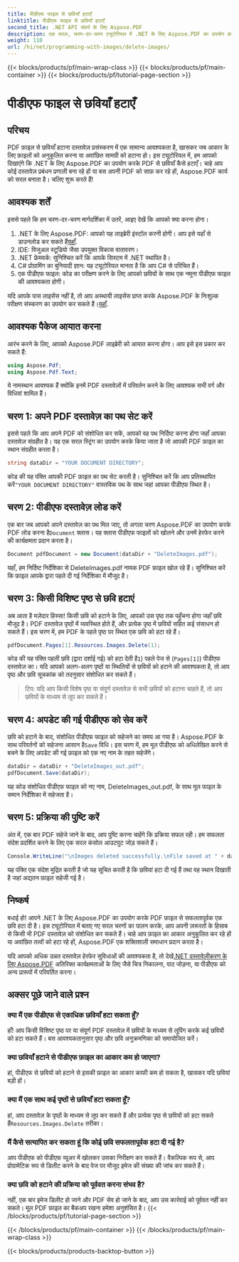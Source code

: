 ```yaml
---
title: पीडीएफ फाइल से छवियाँ हटाएँ
linktitle: पीडीएफ फाइल से छवियाँ हटाएँ
second_title: .NET API संदर्भ के लिए Aspose.PDF
description: एक सरल, चरण-दर-चरण ट्यूटोरियल में .NET के लिए Aspose.PDF का उपयोग करके PDF फ़ाइलों से छवियों को हटाना सीखें। अवांछित छवियों को आसानी से हटाकर PDF को अनुकूलित करें।
weight: 110
url: /hi/net/programming-with-images/delete-images/
---
```


{{< blocks/products/pf/main-wrap-class >}}
{{< blocks/products/pf/main-container >}}
{{< blocks/products/pf/tutorial-page-section >}}

# पीडीएफ फाइल से छवियाँ हटाएँ

## परिचय

PDF फ़ाइल से छवियाँ हटाना दस्तावेज़ प्रसंस्करण में एक सामान्य आवश्यकता है, खासकर जब आकार के लिए फ़ाइलों को अनुकूलित करना या अवांछित सामग्री को हटाना हो। इस ट्यूटोरियल में, हम आपको दिखाएंगे कि .NET के लिए Aspose.PDF का उपयोग करके PDF से छवियाँ कैसे हटाएँ। चाहे आप कोई दस्तावेज़ प्रबंधन प्रणाली बना रहे हों या बस अपनी PDF को साफ़ कर रहे हों, Aspose.PDF कार्य को सरल बनाता है। चलिए शुरू करते हैं!

## आवश्यक शर्तें

इससे पहले कि हम चरण-दर-चरण मार्गदर्शिका में उतरें, आइए देखें कि आपको क्या करना होगा।

1.  .NET के लिए Aspose.PDF: आपको यह लाइब्रेरी इंस्टॉल करनी होगी। आप इसे यहाँ से डाउनलोड कर सकते हैं[यहाँ](https://releases.aspose.com/pdf/net/).
2. IDE: विजुअल स्टूडियो जैसा उपयुक्त विकास वातावरण।
3. .NET फ्रेमवर्क: सुनिश्चित करें कि आपके सिस्टम में .NET स्थापित है।
4. C# प्रोग्रामिंग का बुनियादी ज्ञान: यह ट्यूटोरियल मानता है कि आप C# से परिचित हैं।
5. एक पीडीएफ फाइल: कोड का परीक्षण करने के लिए आपको छवियों के साथ एक नमूना पीडीएफ फाइल की आवश्यकता होगी।

 यदि आपके पास लाइसेंस नहीं है, तो आप अस्थायी लाइसेंस प्राप्त करके Aspose.PDF के निःशुल्क परीक्षण संस्करण का उपयोग कर सकते हैं।[यहाँ](https://purchase.aspose.com/temporary-license/).

## आवश्यक पैकेज आयात करना

आरंभ करने के लिए, आपको Aspose.PDF लाइब्रेरी को आयात करना होगा। आप इसे इस प्रकार कर सकते हैं:

```csharp
using Aspose.Pdf;
using Aspose.Pdf.Text;
```

ये नामस्थान आवश्यक हैं क्योंकि इनमें PDF दस्तावेज़ों में परिवर्तन करने के लिए आवश्यक सभी वर्ग और विधियां शामिल हैं।

## चरण 1: अपने PDF दस्तावेज़ का पथ सेट करें

इससे पहले कि आप अपने PDF को संशोधित कर सकें, आपको वह पथ निर्दिष्ट करना होगा जहाँ आपका दस्तावेज़ संग्रहीत है। यह एक सरल स्ट्रिंग का उपयोग करके किया जाता है जो आपकी PDF फ़ाइल का स्थान संग्रहीत करता है।

```csharp
string dataDir = "YOUR DOCUMENT DIRECTORY";
```

 कोड की यह पंक्ति आपकी PDF फ़ाइल का पथ सेट करती है। सुनिश्चित करें कि आप प्रतिस्थापित करें`"YOUR DOCUMENT DIRECTORY"` वास्तविक पथ के साथ जहां आपका पीडीएफ स्थित है।

## चरण 2: पीडीएफ दस्तावेज़ लोड करें

 एक बार जब आपको अपने दस्तावेज़ का पथ मिल जाए, तो अगला चरण Aspose.PDF का उपयोग करके PDF लोड करना है`Document` क्लास। यह क्लास पीडीएफ फाइलों को खोलने और उनमें हेरफेर करने की कार्यक्षमता प्रदान करता है।

```csharp
Document pdfDocument = new Document(dataDir + "DeleteImages.pdf");
```

यहाँ, हम निर्दिष्ट निर्देशिका से DeleteImages.pdf नामक PDF फ़ाइल खोल रहे हैं। सुनिश्चित करें कि फ़ाइल आपके द्वारा पहले दी गई निर्देशिका में मौजूद है।

## चरण 3: किसी विशिष्ट पृष्ठ से छवि हटाएं

अब आता है मज़ेदार हिस्सा! किसी छवि को हटाने के लिए, आपको उस पृष्ठ तक पहुँचना होगा जहाँ छवि मौजूद है। PDF दस्तावेज़ पृष्ठों में व्यवस्थित होते हैं, और प्रत्येक पृष्ठ में छवियों सहित कई संसाधन हो सकते हैं। इस चरण में, हम PDF के पहले पृष्ठ पर स्थित एक छवि को हटा रहे हैं।

```csharp
pdfDocument.Pages[1].Resources.Images.Delete(1);
```

 कोड की यह पंक्ति पहली छवि (द्वारा दर्शाई गई) को हटा देती है`1`) पहले पेज से (`Pages[1]`) पीडीएफ दस्तावेज़ का। यदि आपको अलग-अलग पृष्ठों या स्थितियों से छवियों को हटाने की आवश्यकता है, तो आप पृष्ठ और छवि सूचकांक को तदनुसार संशोधित कर सकते हैं।

> टिप: यदि आप किसी विशेष पृष्ठ या संपूर्ण दस्तावेज़ से सभी छवियों को हटाना चाहते हैं, तो आप छवियों के माध्यम से लूप कर सकते हैं।

## चरण 4: अपडेट की गई पीडीएफ को सेव करें

 छवि को हटाने के बाद, संशोधित पीडीएफ फाइल को सहेजने का समय आ गया है। Aspose.PDF के साथ परिवर्तनों को सहेजना आसान है`Save` विधि। इस चरण में, हम मूल पीडीएफ को अधिलेखित करने से बचने के लिए अपडेट की गई फ़ाइल को एक नए नाम के तहत सहेजेंगे।

```csharp
dataDir = dataDir + "DeleteImages_out.pdf";
pdfDocument.Save(dataDir);
```

यह कोड संशोधित पीडीएफ फाइल को नए नाम, DeleteImages_out.pdf, के साथ मूल फाइल के समान निर्देशिका में सहेजता है।

## चरण 5: प्रक्रिया की पुष्टि करें

अंत में, एक बार PDF सहेजे जाने के बाद, आप पुष्टि करना चाहेंगे कि प्रक्रिया सफल रही। हम सफलता संदेश प्रदर्शित करने के लिए एक सरल कंसोल आउटपुट जोड़ सकते हैं।

```csharp
Console.WriteLine("\nImages deleted successfully.\nFile saved at " + dataDir);
```

यह पंक्ति एक संदेश मुद्रित करती है जो यह सूचित करती है कि छवियां हटा दी गई हैं तथा वह स्थान दिखाती है जहां अद्यतन फ़ाइल सहेजी गई है।

## निष्कर्ष

बधाई हो! आपने .NET के लिए Aspose.PDF का उपयोग करके PDF फ़ाइल से सफलतापूर्वक एक छवि हटा दी है। इस ट्यूटोरियल में बताए गए सरल चरणों का पालन करके, आप अपनी ज़रूरतों के हिसाब से किसी भी PDF दस्तावेज़ को संशोधित कर सकते हैं। चाहे आप फ़ाइल का आकार अनुकूलित कर रहे हों या अवांछित तत्वों को हटा रहे हों, Aspose.PDF एक शक्तिशाली समाधान प्रदान करता है।

 यदि आपको अधिक उन्नत दस्तावेज़ हेरफेर सुविधाओं की आवश्यकता है, तो देखें[.NET दस्तावेज़ीकरण के लिए Aspose.PDF](https://reference.aspose.com/pdf/net/) अतिरिक्त कार्यक्षमताओं के लिए जैसे चित्र निकालना, पाठ जोड़ना, या पीडीएफ को अन्य प्रारूपों में परिवर्तित करना।

## अक्सर पूछे जाने वाले प्रश्न

### क्या मैं एक पीडीएफ से एकाधिक छवियाँ हटा सकता हूँ?
हाँ! आप किसी विशिष्ट पृष्ठ पर या संपूर्ण PDF दस्तावेज़ में छवियों के माध्यम से लूपिंग करके कई छवियों को हटा सकते हैं। बस आवश्यकतानुसार पृष्ठ और छवि अनुक्रमणिका को समायोजित करें।

### क्या छवियाँ हटाने से पीडीएफ फ़ाइल का आकार कम हो जाएगा?
हां, पीडीएफ से छवियों को हटाने से इसकी फ़ाइल का आकार काफी कम हो सकता है, खासकर यदि छवियां बड़ी हों।

### क्या मैं एक साथ कई पृष्ठों से छवियाँ हटा सकता हूँ?
 हां, आप दस्तावेज़ के पृष्ठों के माध्यम से लूप कर सकते हैं और प्रत्येक पृष्ठ से छवियों को हटा सकते हैं`Resources.Images.Delete` तरीका।

### मैं कैसे सत्यापित कर सकता हूं कि कोई छवि सफलतापूर्वक हटा दी गई है?
आप पीडीएफ को पीडीएफ व्यूअर में खोलकर उसका निरीक्षण कर सकते हैं। वैकल्पिक रूप से, आप प्रोग्रामेटिक रूप से डिलीट करने के बाद पेज पर मौजूद इमेज की संख्या की जांच कर सकते हैं।

### क्या छवि को हटाने की प्रक्रिया को पूर्ववत करना संभव है?
नहीं, एक बार इमेज डिलीट हो जाने और PDF सेव हो जाने के बाद, आप उस कार्रवाई को पूर्ववत नहीं कर सकते। मूल PDF फ़ाइल का बैकअप रखना हमेशा अनुशंसित है।
{{< /blocks/products/pf/tutorial-page-section >}}

{{< /blocks/products/pf/main-container >}}
{{< /blocks/products/pf/main-wrap-class >}}

{{< blocks/products/products-backtop-button >}}
